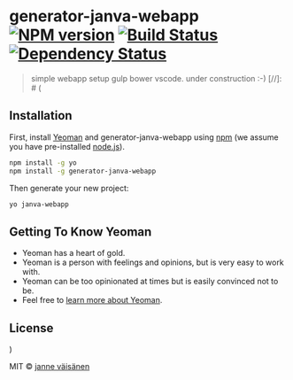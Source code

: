 # generator-janva-webapp [![NPM version][npm-image]][npm-url] [![Build Status][travis-image]][travis-url] [![Dependency Status][daviddm-image]][daviddm-url]
> simple webapp setup gulp bower vscode. under construction :-)
[//]: # ( 
## Installation

First, install [Yeoman](http://yeoman.io) and generator-janva-webapp using [npm](https://www.npmjs.com/) (we assume you have pre-installed [node.js](https://nodejs.org/)).

```bash
npm install -g yo
npm install -g generator-janva-webapp
```

Then generate your new project:

```bash
yo janva-webapp
```

## Getting To Know Yeoman

 * Yeoman has a heart of gold.
 * Yeoman is a person with feelings and opinions, but is very easy to work with.
 * Yeoman can be too opinionated at times but is easily convinced not to be.
 * Feel free to [learn more about Yeoman](http://yeoman.io/).

## License
)

MIT © [janne väisänen](none)


[npm-image]: https://badge.fury.io/js/generator-janva-webapp.svg
[npm-url]: https://npmjs.org/package/generator-janva-webapp
[travis-image]: https://travis-ci.org//generator-janva-webapp.svg?branch=master
[travis-url]: https://travis-ci.org//generator-janva-webapp
[daviddm-image]: https://david-dm.org//generator-janva-webapp.svg?theme=shields.io
[daviddm-url]: https://david-dm.org//generator-janva-webapp
